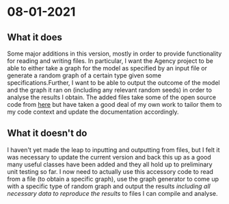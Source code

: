 # 08-01-2021

## What it does

Some major additions in this version, mostly in order to provide functionality for reading and writing files. In particular, I want the Agency project to be able to either take a graph for the model as specified by an input file or generate a random graph of a certain type given some specifications.Further, I want to be able to output the outcome of the model and the graph it ran on (including any relevant random seeds) in order to analyse the results I obtain. The added files take some of the open source code from [here](https://algs4.cs.princeton.edu/code/) but have taken a good deal of my own work to tailor them to my code context and update the documentation accordingly.


## What it doesn't do

I haven't yet made the leap to inputting and outputting from files, but I felt it was necessary to update the current version and back this up as a good many useful classes have been added and they all hold up to preliminary unit testing so far. I now need to actually use this accessory code to read from a file (to obtain a specific graph), use the graph generator to come up with a specific type of random graph and output the results _including all necessary data to reproduce the results_ to files I can compile and analyse.